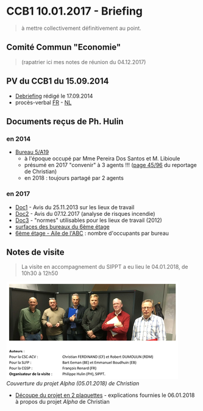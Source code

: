 # CCB1 10.01.2017 - Briefing

> à mettre collectivement définitivement au point.

## Comité Commun "Economie"

> (rapatrier ici mes notes de réunion du 04.12.2017)

## PV du CCB1 du 15.09.2014

* [Debriefing](CCB1_20140915_Debriefing.pdf) rédigé le 17.09.2014
* procès-verbal [FR](PV_CCB1_20140915_FR.pdf) - [NL](PV_CCB1_20140915_NL.pdf)


## Documents reçus de Ph. Hulin

### en 2014

* [Bureau 5/A19](5A19_avis_2014.pdf)
    * à l'époque occupé par Mme Pereira Dos Santos et M. Libioule
    * présumé en 2017 "convenir" à 3 agents !!! ([page 45/96](p45.pdf) du reportage de Christian)
    * en 2018 : toujours partagé par 2 agents

### en 2017

* [Doc1](Doc1.pdf) - Avis du 25.11.2013 sur les lieux de travail
* [Doc2](Doc2.pdf) - Avis du 07.12.2017 (analyse de risques incendie)
* [Doc3](Doc3.pdf) - "normes" utilisables pour les lieux de travail (2012)
* [surfaces des bureaux du 6ème étage](Atrium_Et6_superficies.pdf)
* [6ème étage - Aile de l'ABC](ABC_nombre_occupants.pdf) : nombre d'occupants par bureau

## Notes de visite

> La visite en accompagnement du SIPPT a eu lieu le 04.01.2018, de 10h30 à 12h50

![](Participants_visite.png)  
*Couverture du projet Alpha (05.01.2018) de Christian*

* [Découpe du projet en 2 plaquettes](Mail_20180106.pdf) - explications fournies le 06.01.2018 à propos du projet *Alpha* de Christian

